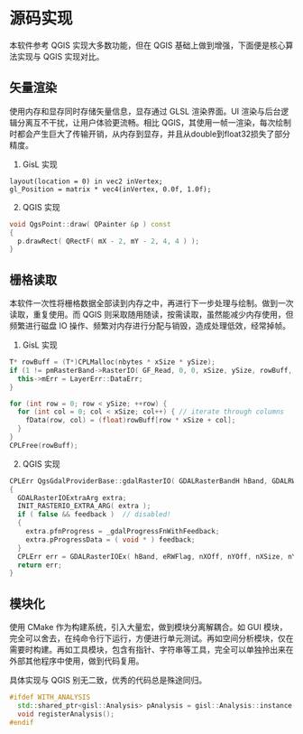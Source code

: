 # 源码实现

本软件参考 QGIS 实现大多数功能，但在 QGIS 基础上做到增强，下面便是核心算法实现与
QGIS 实现对比。

## 矢量渲染

使用内存和显存同时存储矢量信息，显存通过 GLSL 渲染界面。UI 渲染与后台逻辑分离互不干扰，让用户体验更流畅。相比 QGIS，其使用一帧一渲染，每次绘制时都会产生巨大了传输开销，从内存到显存，并且从double到float32损失了部分精度。

1. GisL 实现
<pre><code class="glsl">layout(location = 0) in vec2 inVertex;
gl_Position = matrix * vec4(inVertex, 0.0f, 1.0f);
</code></pre>

2. QGIS 实现
```c++
void QgsPoint::draw( QPainter &p ) const
{
  p.drawRect( QRectF( mX - 2, mY - 2, 4, 4 ) );
}
```

## 栅格读取

本软件一次性将栅格数据全部读到内存之中，再进行下一步处理与绘制。做到一次读取，重复使用。而 QGIS 则采取随用随读，按需读取，虽然能减少内存使用，但频繁进行磁盘 IO 操作、频繁对内存进行分配与销毁，造成处理低效，经常掉帧。

1. GisL 实现
```c++
T* rowBuff = (T*)CPLMalloc(nbytes * xSize * ySize);
if (1 != pmRasterBand->RasterIO( GF_Read, 0, 0, xSize, ySize, rowBuff, xSize, ySize, t, 0, 0)) {
  this->mErr = LayerErr::DataErr;
}

for (int row = 0; row < ySize; ++row) {
  for (int col = 0; col < xSize; col++) { // iterate through columns
    fData(row, col) = (float)rowBuff[row * xSize + col];
  }
}
CPLFree(rowBuff);
```

2. QGIS 实现
```c++
CPLErr QgsGdalProviderBase::gdalRasterIO( GDALRasterBandH hBand, GDALRWFlag eRWFlag, int nXOff, int nYOff, int nXSize, int nYSize, void *pData, int nBufXSize, int nBufYSize, GDALDataType eBufType, int nPixelSpace, int nLineSpace, QgsRasterBlockFeedback *feedback )
{
  GDALRasterIOExtraArg extra;
  INIT_RASTERIO_EXTRA_ARG( extra );
  if ( false && feedback )  // disabled!
  {
    extra.pfnProgress = _gdalProgressFnWithFeedback;
    extra.pProgressData = ( void * ) feedback;
  }
  CPLErr err = GDALRasterIOEx( hBand, eRWFlag, nXOff, nYOff, nXSize, nYSize, pData, nBufXSize, nBufYSize, eBufType, nPixelSpace, nLineSpace, &extra );
  return err;
}
```

## 模块化

使用 CMake 作为构建系统，引入大量宏，做到模块分离解耦合。如 GUI 模块，完全可以舍去，在纯命令行下运行，方便进行单元测试。再如空间分析模块，仅在需要时构建。再如工具模块，包含有指针、字符串等工具，完全可以单独拎出来在外部其他程序中使用，做到代码复用。

具体实现与 QGIS 别无二致，优秀的代码总是殊途同归。
```c++
#ifdef WITH_ANALYSIS
  std::shared_ptr<gisl::Analysis> pAnalysis = gisl::Analysis::instance();
  void registerAnalysis();
#endif
```
